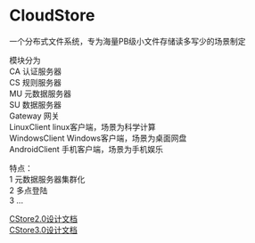 CloudStore
==========

一个分布式文件系统，专为海量PB级小文件存储读多写少的场景制定


模块分为<br/>
CA 认证服务器<br/>
CS 规则服务器<br/>
MU 元数据服务器<br/>
SU 数据服务器<br/>
Gateway 网关<br/>
LinuxClient linux客户端，场景为科学计算<br/>
WindowsClient Windows客户端，场景为桌面网盘<br/>
AndroidClient 手机客户端，场景为手机娱乐<br/>


特点：<br/>
1 元数据服务器集群化<br/>
2 多点登陆<br/>
3 
...


<a href = 'http://xtlx2000.github.io/doc/cstore/cstore2/CStore2.0%E6%A6%82%E8%A6%81%E8%AE%BE%E8%AE%A1.htm'>CStore2.0设计文档</a><br/>
<a href = 'http://www.lvpengcheng.com/documents/cstore.htm'>CStore3.0设计文档</a><br/>

